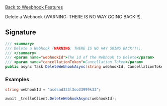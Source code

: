 [Back to Weebhook Features](TrelloClient#webhook-features)

Delete a Webhook (WARNING: THERE IS NO WAY GOING BACK!!!).

## Signature
```cs
/// <summary>
/// Delete a Webhook (WARNING: THERE IS NO WAY GOING BACK!!!).
/// </summary>
/// <param name="webhookId">The id of the Webhook to Delete</param>
/// <param name="cancellationToken">Cancellation Token</param>
public async Task DeleteWebhookAsync(string webhookId, CancellationToken cancellationToken = default) {...}
```
### Examples

```cs
string webhookId = "asdsad333l3oo33999k33";

await _trelloClient.DeleteWebhookAsync(webhookId);
```